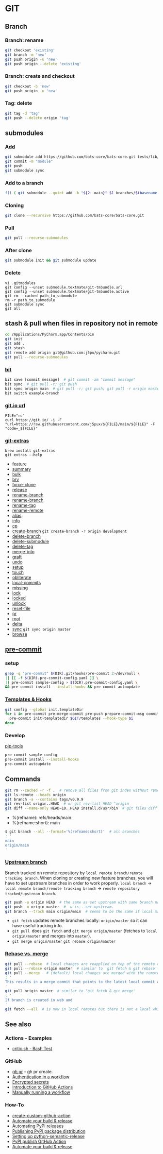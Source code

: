 # GIT

## Branch 

### Branch: rename 
```bash
git checkout 'existing'
git branch -m 'new'
git push origin -u 'new'
git push origin --delete 'existing'
```
### Branch: create and checkout 
```bash
git checkout -b 'new'
git push origin -u 'new'
```
### Tag: delete 
```bash
git tag -d 'tag'
git push --delete origin 'tag'
```
## submodules

### Add

````bash
git submodule add https://github.com/bats-core/bats-core.git tests/lib/bats
git commit -m "module"
git push
git submodule sync
````

### Add to a branch 
```bash
f() ( git submodule --quiet add -b "${2:-main}" $1 branches/$(basename $1 .git)-$2 )
```
### Cloning

````bash
git clone --recursive https://github.com/bats-core/bats-core.git
````

### Pull

```bash
git pull --recurse-submodules
```

### After clone

```bash
git submodule init && git submodule update
````

### Delete

```shell
vi .gitmodules
git config --unset submodule.textmate/git-tmbundle.url
git config --unset submodule.textmate/git-tmbundle.active
git rm --cached path_to_submodule
rm -r path_to_submodule
git submodule sync
git all
```

## stash & pull when files in repository not in remote

```bash
cd /Applications/PyCharm.app/Contents/bin
git init
git add .
git stash
git remote add origin git@github.com:j5pu/pycharm.git
git pull --recurse-submodules
```

### [bit](https://github.com/chriswalz/bit)

````bash
bit save [commit message]  # git commit -am "commit message"
bit sync  # git pull -r; git push
bit sync origin main  # git pull -r; git push; git pull -r origin master; git push
bit switch example-branch
````

### [git.io url](https://gist.github.com/dikiaap/01f5e2ba3c738012aef0a8f524a6e207)

```shell
FILE="rc"
curl https://git.io/ -i -F "url=https://raw.githubusercontent.com/j5pux/${FILE}/main/${FILE}" -F "code=_${FILE}"
```

### [git-extras](https://github.com/tj/git-extras/blob/master/Commands.md)

```shell
brew install git-extras
git extras --help
```

* [feature](https://github.com/tj/git-extras/blob/master/Commands.md#git-feature)
* [summary](https://github.com/tj/git-extras/blob/master/Commands.md#git-summary)
* [bulk](https://github.com/tj/git-extras/blob/master/Commands.md#git-bulk)
* [brv](https://github.com/tj/git-extras/blob/master/Commands.md#git-bulk)
* [force-clone](https://github.com/tj/git-extras/blob/master/Commands.md#git-force-clone)
* [release](https://github.com/tj/git-extras/blob/master/Commands.md#git-release)
* [rename-branch](https://github.com/tj/git-extras/blob/master/Commands.md#git-rename-branch)
* [rename-branch](https://github.com/tj/git-extras/blob/master/Commands.md#git-rename-branch)
* [rename-tag](https://github.com/tj/git-extras/blob/master/Commands.md#git-rename-tag)
* [rename-remote](https://github.com/tj/git-extras/blob/master/Commands.md#git-rename-remote)
* [alias](https://github.com/tj/git-extras/blob/master/Commands.md#git-alias)
* [info](https://github.com/tj/git-extras/blob/master/Commands.md#git-info)
* [cp](https://github.com/tj/git-extras/blob/master/Commands.md#git-cp)
* [create-branch](https://github.com/tj/git-extras/blob/master/Commands.md#git-create-branch)
  `git create-branch -r origin development`
* [delete-branch](https://github.com/tj/git-extras/blob/master/Commands.md#git-delete-branch)
* [delete-submodule](https://github.com/tj/git-extras/blob/master/Commands.md#git-delete-submodule)
* [delete-tag](https://github.com/tj/git-extras/blob/master/Commands.md#git-delete-tag)
* [merge-into](https://github.com/tj/git-extras/blob/master/Commands.md#git-merge-into)
* [graft](https://github.com/tj/git-extras/blob/master/Commands.md#git-graft)
* [undo](https://github.com/tj/git-extras/blob/master/Commands.md#git-undo)
* [setup](https://github.com/tj/git-extras/blob/master/Commands.md#git-setup)
* [touch](https://github.com/tj/git-extras/blob/master/Commands.md#git-touch)
* [obliterate](https://github.com/tj/git-extras/blob/master/Commands.md#git-obliterate)
* [local-commits](https://github.com/tj/git-extras/blob/master/Commands.md#git-local-commits)
* [missing](https://github.com/tj/git-extras/blob/master/Commands.md#git-missing)
* [lock](https://github.com/tj/git-extras/blob/master/Commands.md#git-lock)
* [locked](https://github.com/tj/git-extras/blob/master/Commands.md#git-locked)
* [unlock](https://github.com/tj/git-extras/blob/master/Commands.md#git-unlock)
* [reset-file](https://github.com/tj/git-extras/blob/master/Commands.md#git-reset-file)
* [pr](https://github.com/tj/git-extras/blob/master/Commands.md#git-pr)
* [root](https://github.com/tj/git-extras/blob/master/Commands.md#git-pr)
* [delta](https://github.com/tj/git-extras/blob/master/Commands.md#git-delta)
* [sync](https://github.com/tj/git-extras/blob/master/Commands.md#git-sync)
  `git sync origin master`
* [browse](https://github.com/tj/git-extras/blob/master/Commands.md#git-browse)

## [pre-commit](https://pre-commit.com/)

### setup

````bash
grep -q "pre-commit" $(DIR).git/hooks/pre-commit 2>/dev/null \
|| [[ -f $(DIR).pre-commit-config.yaml ]] \
|| pre-commit sample-config > $(DIR).pre-commit-config.yaml \
&& pre-commit install --install-hooks && pre-commit autoupdate
````

### [Templates & Hooks](https://git-scm.com/docs/githooks)

````bash
git config --global init.templateDir 
for i in pre-commit pre-merge-commit pre-push prepare-commit-msg commit-msg post-commit post-checkout post-merge; do
  pre-commit init-templatedir $GIT/templates --hook-type $i 
done
````

### Develop

[pip-tools](https://github.com/jazzband/pip-tools/blob/master/.pre-commit-hooks.yaml)

````bash
pre-commit sample-config
pre-commit install --install-hooks 
pre-commit autoupdate
````

## Commands

````bash
git rm --cached -r -f .  # remove all files from git index without removing files.
git ls-remote --heads origin
git branch -a --contains tags/v0.9.9
git rev-list origin..HEAD  # or git rev-list HEAD ^origin
git diff --name-only HEAD~10..HEAD install.d/usr/bin  # git files diff for 10 commits
````

* %(refname): refs/heads/main
* %(refname:short): main

````bash
$ git branch --all --format='%(refname:short)'  # all branches
: '
main
origin/main
'

````

### [Upstream branch](https://devconnected.com/how-to-set-upstream-branch-on-git/)

Branch tracked on remote repository by `local remote branch/remote tracking branch`.
When cloning or creating new feature branches, you will have to set upstream branches in order to work properly.
`local branch` -> `local remote branch/remote tracking branch` -> `remote repository tracked/upstream branch`.

````bash
git push -u origin HEAD  # the same as set upstream with same branch name.
git push -u origin master  # -u is --set-upstream.
git branch --track main origin/main  # seems to be the same if local main is not tracking remote main.
````

* `git fetch` updates remote branches locally: `origin/master` so it can have useful tracking info.
* `git pull `does `git fetch` and `git merge origin/master` (fetches to `local origin/master` and merges into `master`).
* `git merge origin/master` `git rebase origin/master`

### [Rebase vs. merge](https://sdqweb.ipd.kit.edu/wiki/Git_pull_--rebase_vs._--merge)

````bash
git pull --rebase  # local changes are reapplied on top of the remote changes.
git pull --rebase origin master  # similar to 'git fetch & git rebase'
git pull --merge   # (default) local changes are merged with the remote changes.
: '
This results in a merge commit that points to the latest local commit and the latest remote commit.
'
git pull origin master  # similar to 'git fetch & git merge'
: '
If branch is created in web and 
'
git fetch --all  # is now in local remotes but there is not a local which track remote.
````

## See also

### Actions - Examples

* [critic.sh - Bash Test](https://github.com/Checksum/critic.sh/blob/master/.github/workflows/main.yml)

### GitHub

* [gh pr](https://cli.github.com/manual/gh_pr_create) - gh pr create.
* [Authentication in a workflow](https://docs.github.com/en/actions/reference/authentication-in-a-workflow)
* [Encrypted secrets](https://docs.github.com/en/actions/reference/encrypted-secrets)
* [Introduction to GitHub Actions](https://docs.github.com/en/actions/learn-github-actions/introduction-to-github-actions)
* [Manually running a workflow](https://docs.github.com/en/actions/managing-workflow-runs/manually-running-a-workflow)

### How-To

* [create-custom-github-action](https://www.philschmid.de/create-custom-github-action-in-4-steps)
* [Automate your build & release](https://faun.pub/automate-your-build-release-with-github-actions-367c0febf5fd)
* [Automating PyPI releases](https://www.caktusgroup.com/blog/2021/02/11/automating-pypi-releases/)
* [Publishing PyPI package distribution](https://packaging.python.org/guides/publishing-package-distribution-releases-using-github-actions-ci-cd-workflows/)
* [Setting up python-semantic-release](https://python-semantic-release.readthedocs.io/en/latest/automatic-releases/github-actions.html)
* [PyPI publish GitHub Action](https://github.com/pypa/gh-action-pypi-publish)
* [Automate your build & release](https://faun.pub/automate-your-build-release-with-github-actions-367c0febf5fd)
